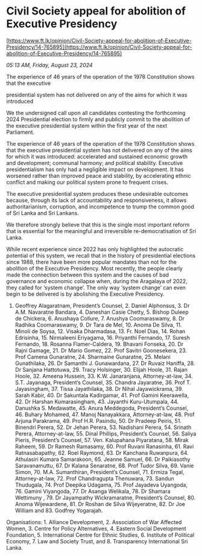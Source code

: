 # Civil Society appeal for abolition of Executive Presidency

[https://www.ft.lk/opinion/Civil-Society-appeal-for-abolition-of-Executive-Presidency/14-765895](https://www.ft.lk/opinion/Civil-Society-appeal-for-abolition-of-Executive-Presidency/14-765895)

*05:13 AM, Friday, August 23, 2024*

The experience of 46 years of the operation of the 1978 Constitution shows that the executive

presidential system has not delivered on any of the aims for which it was introduced

We the undersigned call upon all candidates contesting the forthcoming 2024 Presidential election to firmly and publicly commit to the abolition of the executive presidential system within the first year of the next Parliament.

The experience of 46 years of the operation of the 1978 Constitution shows that the executive presidential system has not delivered on any of the aims for which it was introduced: accelerated and sustained economic growth and development; communal harmony; and political stability. Executive presidentialism has only had a negligible impact on development. It has worsened rather than improved peace and stability, by accelerating ethnic conflict and making our political system prone to frequent crises.

The executive presidential system produces these undesirable outcomes because, through its lack of accountability and responsiveness, it allows authoritarianism, corruption, and incompetence to trump the common good of Sri Lanka and Sri Lankans.

We therefore strongly believe that this is the single most important reform that is essential for the meaningful and irreversible re-democratisation of Sri Lanka.

While recent experience since 2022 has only highlighted the autocratic potential of this system, we recall that in the history of presidential elections since 1988, there have been more popular mandates than not for the abolition of the Executive Presidency. Most recently, the people clearly made the connection between this system and the causes of bad governance and economic collapse when, during the Aragalaya of 2022, they called for ‘system change’. The only way ‘system change’ can even begin to be delivered is by abolishing the Executive Presidency.

1. Geoffrey Alagaratnam, President’s Counsel, 2. Daniel Alphonsus, 3. Dr A.M. Navaratne Bandara, 4. Daneshan Casie Chetty, 5. Bishop Duleep de Chickera, 6. Anushaya Collure, 7. Anushya Coomaraswamy, 8. Dr Radhika Coomaraswamy, 9. Dr Tara de Mel, 10. Anoma De Silva, 11. Minoli de Soysa, 12. Visaka Dharmadasa, 13. Fr. Noel Dias, 14. Rohan Edrisinha, 15. Nirmaleeni Eriyagama, 16. Priyanthi Fernando, 17. Suresh Fernando, 18. Rosanna Flamer-Caldera, 19. Bhavani Fonseka, 20. Dr Rajni Gamage, 21. Dr Mario Gomez, 22. Prof Savitri Goonesekera, 23. Prof Camena Gunaratne, 24. Sharmaine Gunaratne, 25. Melani Gunathilaka, 26. Dr Samanthi J. Gunawardana, 27. Dr Ruvaiz Haniffa, 28. Dr Sanjana Hattotuwa, 29. Tracy Holsinger, 30. Elijah Hoole, 31. Rajan Hoole, 32. Ameena Hussein, 33. K.W. Janaranjana, Attorney-at-law, 34. S.T. Jayanaga, President’s Counsel, 35. Chandra Jayaratne, 36. Prof T. Jayasingham, 37. Tissa Jayathilaka, 38. Dr Nihal Jayawickrama, 39. Sarah Kabir, 40. Dr Sakuntala Kadirgamar, 41. Prof Gamini Keerawella, 42. Dr Harshan Kumarasingham, 43. Jayanthi Kuru-Utumpala, 44. Danushka S. Medawatte, 45. Anura Meddegoda, President’s Counsel, 46. Buhary Mohamed, 47. Manoj Nanayakkara, Attorney-at-law, 48. Prof Arjuna Parakrama, 49. Prof H.R. Pasindu, 50. Dr Pradeep Peiris, 51. Binendri Perera, 52. Dr Jehan Perera, 53. Nadishani Perera, 54. Srinath Perera, Attorney-at-law, 55. Dinal Phillips, President’s Counsel, 56. Saliya Pieris, President’s Counsel, 57. Ven. Kalupahana Piyaratana, 58. Mirak Raheem, 59. Dr Ramesh Ramasamy, 60. Prof Ruvani Ranasinha, 61. Ravi Ratnasabapathy, 62. Roel Raymond, 63. Dr Kanchana Ruwanpura, 64. Athulasiri Kumara Samarakoon, 65. Jeanne Samuel, 66. Dr Paikiasothy Saravanamuttu, 67. Dr Kalana Senaratne, 68. Prof Tudor Silva, 69. Vanie Simon, 70. M.A. Sumanthiran, President’s Counsel, 71. Ermiza Tegal, Attorney-at-law, 72. Prof Chandragupta Thenuwara, 73. Sandun Thudugala, 74. Prof Deepika Udagama, 75. Prof Jayadeva Uyangoda, 76. Gamini Viyangoda, 77. Dr Asanga Welikala, 78. Dr Shamara Wettimuny , 79. Dr Jayampathy Wickramaratne, President’s Counsel, 80. Anoma Wijewardene, 81. Dr Roshan de Silva Wijeyeratne, 82. Dr Joe William and 83. Godfrey Yogarajah.

Organisations: 1. Alliance Development, 2. Association of War Affected Women, 3. Centre for Policy Alternatives, 4. Eastern Social Development Foundation, 5. International Centre for Ethnic Studies, 6. Institute of Political Economy, 7. Law and Society Trust, and 8. Transparency International Sri Lanka.

